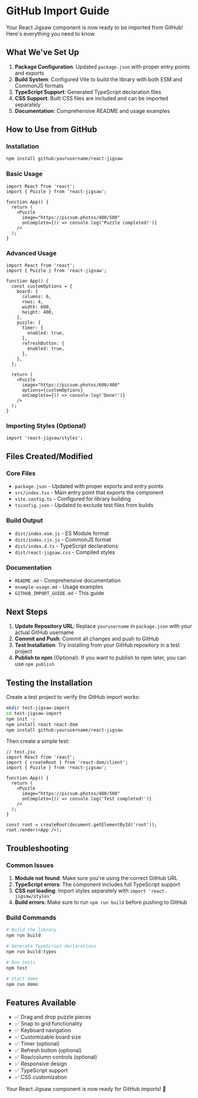 # GitHub Import Guide

Your React Jigsaw component is now ready to be imported from GitHub! Here's everything you need to know.

## What We've Set Up

1. **Package Configuration**: Updated `package.json` with proper entry points and exports
2. **Build System**: Configured Vite to build the library with both ESM and CommonJS formats
3. **TypeScript Support**: Generated TypeScript declaration files
4. **CSS Support**: Built CSS files are included and can be imported separately
5. **Documentation**: Comprehensive README and usage examples

## How to Use from GitHub

### Installation

```bash
npm install github:yourusername/react-jigsaw
```

### Basic Usage

```tsx
import React from 'react';
import { Puzzle } from 'react-jigsaw';

function App() {
  return (
    <Puzzle
      image="https://picsum.photos/400/500"
      onComplete={() => console.log('Puzzle completed!')}
    />
  );
}
```

### Advanced Usage

```tsx
import React from 'react';
import { Puzzle } from 'react-jigsaw';

function App() {
  const customOptions = {
    board: {
      columns: 6,
      rows: 4,
      width: 600,
      height: 400,
    },
    puzzle: {
      timer: {
        enabled: true,
      },
      refreshButton: {
        enabled: true,
      },
    },
  };

  return (
    <Puzzle
      image="https://picsum.photos/600/400"
      options={customOptions}
      onComplete={() => console.log('Done!')}
    />
  );
}
```

### Importing Styles (Optional)

```tsx
import 'react-jigsaw/styles';
```

## Files Created/Modified

### Core Files

- `package.json` - Updated with proper exports and entry points
- `src/index.tsx` - Main entry point that exports the component
- `vite.config.ts` - Configured for library building
- `tsconfig.json` - Updated to exclude test files from builds

### Build Output

- `dist/index.esm.js` - ES Module format
- `dist/index.cjs.js` - CommonJS format
- `dist/index.d.ts` - TypeScript declarations
- `dist/react-jigsaw.css` - Compiled styles

### Documentation

- `README.md` - Comprehensive documentation
- `example-usage.md` - Usage examples
- `GITHUB_IMPORT_GUIDE.md` - This guide

## Next Steps

1. **Update Repository URL**: Replace `yourusername` in `package.json` with your actual GitHub username
2. **Commit and Push**: Commit all changes and push to GitHub
3. **Test Installation**: Try installing from your GitHub repository in a test project
4. **Publish to npm** (Optional): If you want to publish to npm later, you can use `npm publish`

## Testing the Installation

Create a test project to verify the GitHub import works:

```bash
mkdir test-jigsaw-import
cd test-jigsaw-import
npm init -y
npm install react react-dom
npm install github:yourusername/react-jigsaw
```

Then create a simple test:

```tsx
// test.jsx
import React from 'react';
import { createRoot } from 'react-dom/client';
import { Puzzle } from 'react-jigsaw';

function App() {
  return (
    <Puzzle
      image="https://picsum.photos/400/500"
      onComplete={() => console.log('Test completed!')}
    />
  );
}

const root = createRoot(document.getElementById('root'));
root.render(<App />);
```

## Troubleshooting

### Common Issues

1. **Module not found**: Make sure you're using the correct GitHub URL
2. **TypeScript errors**: The component includes full TypeScript support
3. **CSS not loading**: Import styles separately with `import 'react-jigsaw/styles'`
4. **Build errors**: Make sure to run `npm run build` before pushing to GitHub

### Build Commands

```bash
# Build the library
npm run build

# Generate TypeScript declarations
npm run build:types

# Run tests
npm test

# Start demo
npm run demo
```

## Features Available

- ✅ Drag and drop puzzle pieces
- ✅ Snap to grid functionality
- ✅ Keyboard navigation
- ✅ Customizable board size
- ✅ Timer (optional)
- ✅ Refresh button (optional)
- ✅ Row/column controls (optional)
- ✅ Responsive design
- ✅ TypeScript support
- ✅ CSS customization

Your React Jigsaw component is now ready for GitHub imports! 🎉
